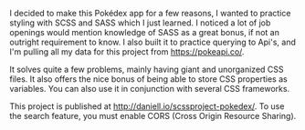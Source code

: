 I decided to make this Pokédex app for a few reasons, I wanted to practice styling with SCSS and SASS which I just learned. I noticed a lot of job openings would mention knowledge of SASS as a great bonus, if not an outright requirement to know. I also built it to practice querying to Api's, and I'm pulling all my data for this project from https://pokeapi.co/. 

It solves quite a few problems, mainly having giant and unorganized CSS files. It also offers the nice bonus of being able to store CSS properties as variables. You can also use it in conjunction with several CSS frameworks.


This project is published at http://daniell.io/scssproject-pokedex/. To use the search feature, you must enable CORS (Cross Origin Resource Sharing). 
